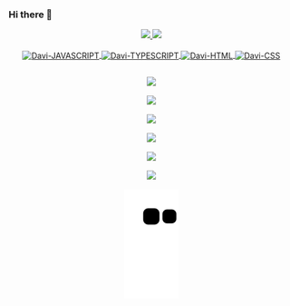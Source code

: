 ### Hi there 👋

<!--
**daviolsilva/daviolsilva** is a ✨ _special_ ✨ repository because its `README.md` (this file) appears on your GitHub profile.

Here are some ideas to get you started:

- 🔭 I’m currently working on ...
- 🌱 I’m currently learning ...
- 👯 I’m looking to collaborate on ...
- 🤔 I’m looking for help with ...
- 💬 Ask me about ...
- 📫 How to reach me: ...
- 😄 Pronouns: ...
- ⚡ Fun fact: ...
-->
<div align="center">
  <a href="https://github.com/daviolsilva">
  <img height="180em" src="https://github-readme-stats.vercel.app/api?daviolsilva=daviolsilva&show_icons=true&theme=blank&include_all_commits=true&count_private=true"/>
  <img height="180em" src="https://github-readme-stats.vercel.app/api/top-langs/?daviolsilva=daviolsilva&layout=compact&langs_count=7&theme=blank"/>
</div>
  
<div align="center" style="display: inline_block"><br>
  <img align="center" alt="Davi-JAVASCRIPT" height="30" width="40" src="https://cdn.jsdelivr.net/gh/devicons/devicon/icons/javascript/javascript-original.svg" />
  <img align="center" alt="Davi-TYPESCRIPT" height="30" width="40" src="https://cdn.jsdelivr.net/gh/devicons/devicon/icons/typescript/typescript-plain.svg" />
  <img align="center" alt="Davi-HTML" height="30" width="40" src="https://cdn.jsdelivr.net/gh/devicons/devicon/icons/html5/html5-original.svg" />       
  <img align="center" alt="Davi-CSS" height="30" width="40" src="https://cdn.jsdelivr.net/gh/devicons/devicon/icons/css3/css3-original.svg" />
</div>
  
  ##

<div align="center">
<a href="https://www.youtube.com/" target="_blank"><img src="https://img.shields.io/badge/YouTube-FF0000?style=for-the-badge&logo=youtube&logoColor=white" target="_blank"></a>
 
<a href="https://instagram.com/d.avxx_?igshid=ZDdkNTZiNTM=" target="_blank"><img src="https://img.shields.io/badge/Instagram-%23E4405F.svg?style=for-the-badge&logo=Instagram&logoColor=white" target="_blank"></a>
 	
<a href="https://daviolsilva.hashnode.dev/" target="_blank"><img src="https://img.shields.io/badge/Hashnode-2962FF?style=for-the-badge&logo=hashnode&logoColor=white" target="_blank"></a>
 
<a href="https://discord.gg" target="_blank"><img src="https://img.shields.io/badge/Discord-7289DA?style=for-the-badge&logo=discord&logoColor=white" target="_blank"></a> 
 
<a href = "mailto:daviolsilva@hotmail.com"><img src="https://img.shields.io/badge/-Gmail-%23333?style=for-the-badge&logo=gmail&logoColor=white" target="_blank"></a>
  
<a href="https://www.linkedin.com/" target="_blank"><img src="https://img.shields.io/badge/-LinkedIn-%230077B5?style=for-the-badge&logo=linkedin&logoColor=white" target="_blank"></a> 
  
  ![Snake animation](https://github.com/daviolsilva/daviolsilva/blob/output/github-contribution-grid-snake.svg)
  
</div>

